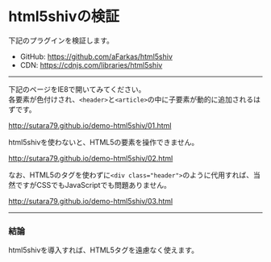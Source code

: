 # html5shivの検証

下記のプラグインを検証します。

- GitHub: https://github.com/aFarkas/html5shiv
- CDN: https://cdnjs.com/libraries/html5shiv

- - -
下記のページをIE8で開いてみてください。  
各要素が色付けされ、`<header>`と`<article>`の中に子要素が動的に追加されるはずです。

http://sutara79.github.io/demo-html5shiv/01.html

html5shivを使わないと、HTML5の要素を操作できません。

http://sutara79.github.io/demo-html5shiv/02.html

なお、HTML5のタグを使わずに`<div class="header">`のように代用すれば、当然ですがCSSでもJavaScriptでも問題ありません。

http://sutara79.github.io/demo-html5shiv/03.html

- - -
### 結論
html5shivを導入すれば、HTML5タグを遠慮なく使えます。
